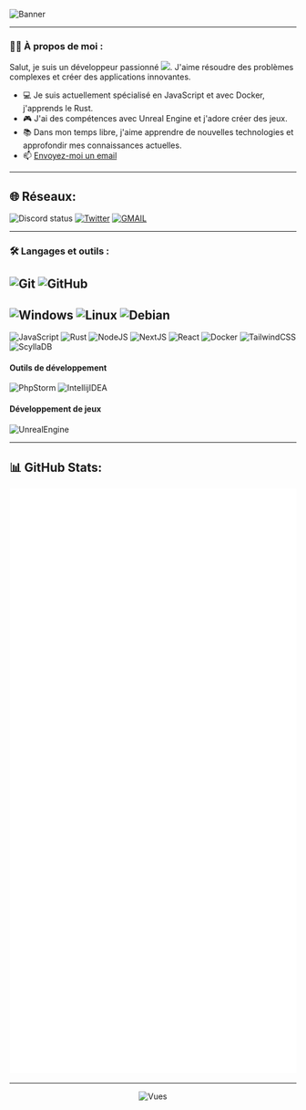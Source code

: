 ![Banner](https://cdn.discordapp.com/attachments/846705991563083822/1123563775040172092/githubbanniere.png)

---

### :man_technologist: À propos de moi :

Salut, je suis un développeur passionné <img src="https://media.giphy.com/media/WUlplcMpOCEmTGBtBW/giphy.gif" width="30">. J'aime résoudre des problèmes complexes et créer des applications innovantes.

- :computer: Je suis actuellement spécialisé en JavaScript et avec Docker, j'apprends le Rust.
- :video_game: J'ai des compétences avec Unreal Engine et j'adore créer des jeux.
- :books: Dans mon temps libre, j'aime apprendre de nouvelles technologies et approfondir mes connaissances actuelles.
- :mailbox: [Envoyez-moi un email](mailto:grifed@pureidea.fr)

---

## 🌐 Réseaux:
![Discord status](https://dcbadge.vercel.app/api/shield/406119345543053333?compact=true&theme=blurple)
[![Twitter](https://img.shields.io/badge/Twitter-%231DA1F2.svg?logo=Twitter&logoColor=white&style=for-the-badge)](https://twitter.com/grifed_)
[![GMAIL](https://img.shields.io/badge/gmail-%23323330.svg?style=for-the-badge&logo=gmail)](mailto:grifed@pureidea.fr)

---
### :hammer_and_wrench: Langages et outils :
![Git](https://img.shields.io/badge/git-F05033.svg?style=for-the-badge&logo=git&logoColor=white)
![GitHub](https://img.shields.io/badge/github-121011.svg?style=for-the-badge&logo=github&logoColor=white)
---
![Windows](https://img.shields.io/badge/Windows-0078D4.svg?style=for-the-badge&logo=windows)
![Linux](https://img.shields.io/badge/Linux-FCC624?style=for-the-badge&logo=linux&logoColor=black)
![Debian](https://img.shields.io/badge/Debian-A81D33?style=for-the-badge&logo=debian&logoColor=white)
---
![JavaScript](https://img.shields.io/badge/javascript-F7DF1E.svg?style=for-the-badge&logo=javascript&logoColor=black)
![Rust](https://img.shields.io/badge/rust-black?style=for-the-badge&logo=rust&logoColor=white)
![NodeJS](https://img.shields.io/badge/node.js-339933?style=for-the-badge&logo=node.js&logoColor=white)
![NextJS](https://img.shields.io/badge/next.js-black?style=for-the-badge&logo=next.js)
![React](https://img.shields.io/badge/react-61DAFB?style=for-the-badge&logo=react&logoColor=black)
![Docker](https://img.shields.io/badge/docker-2496ED?style=for-the-badge&logo=docker&logoColor=white)
![TailwindCSS](https://img.shields.io/badge/tailwindcss-06B6D4?style=for-the-badge&logo=tailwindcss&logoColor=white)
![ScyllaDB](https://s.oriondev.fr/s/189f93f563d19)


#### Outils de développement
![PhpStorm](https://img.shields.io/badge/phpstorm-black?style=for-the-badge&logo=phpstorm)
![IntellijIDEA](https://img.shields.io/badge/intellijidea-black?style=for-the-badge&logo=intellijidea)

#### Développement de jeux
![UnrealEngine](https://img.shields.io/badge/unrealengine-0E1128?style=for-the-badge&logo=unrealengine&logoColor=white)

---

## 📊 GitHub Stats:
<div align="center">
	
![](github-metrics.svg)
	
</div>

---

<div align="center">
	
![Vues](https://komarev.com/ghpvc/?username=Grifed-source&color=06476d&style=flat-square&label=%20Vues)

</div>

